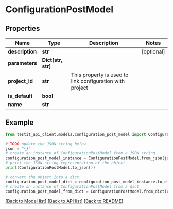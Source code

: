 # ConfigurationPostModel


## Properties

Name | Type | Description | Notes
------------ | ------------- | ------------- | -------------
**description** | **str** |  | [optional] 
**parameters** | **Dict[str, str]** |  | 
**project_id** | **str** | This property is used to link configuration with project | 
**is_default** | **bool** |  | 
**name** | **str** |  | 

## Example

```python
from testit_api_client.models.configuration_post_model import ConfigurationPostModel

# TODO update the JSON string below
json = "{}"
# create an instance of ConfigurationPostModel from a JSON string
configuration_post_model_instance = ConfigurationPostModel.from_json(json)
# print the JSON string representation of the object
print(ConfigurationPostModel.to_json())

# convert the object into a dict
configuration_post_model_dict = configuration_post_model_instance.to_dict()
# create an instance of ConfigurationPostModel from a dict
configuration_post_model_from_dict = ConfigurationPostModel.from_dict(configuration_post_model_dict)
```
[[Back to Model list]](../README.md#documentation-for-models) [[Back to API list]](../README.md#documentation-for-api-endpoints) [[Back to README]](../README.md)


